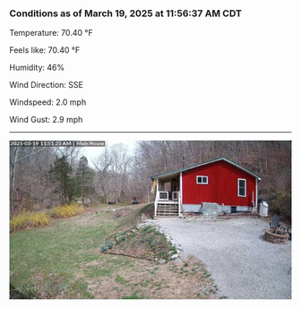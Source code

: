 ### Conditions as of March 19, 2025 at 11:56:37 AM CDT 

Temperature: 70.40 &deg;F

Feels like: 70.40 &deg;F

Humidity: 46%

Wind Direction: SSE

Windspeed: 2.0 mph

Wind Gust: 2.9 mph

---

<img src="./images/latest.jpeg"/>


